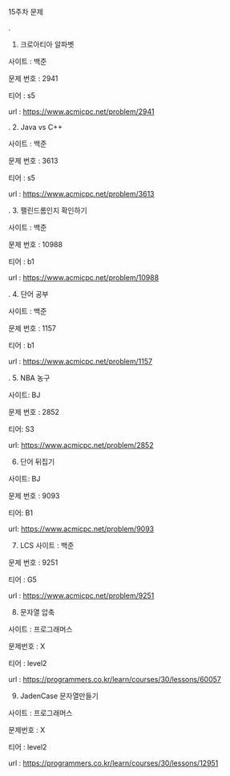 
15주차 문제





.
1. 크로아티아 알파벳

사이트 : 백준

문제 번호 : 2941

티어 : s5

url : https://www.acmicpc.net/problem/2941



.
2. Java vs C++

사이트 : 백준

문제 번호 : 3613

티어 : s5

url : https://www.acmicpc.net/problem/3613



.
3. 팰린드롬인지 확인하기

사이트 : 백준

문제 번호 : 10988

티어 : b1

url : https://www.acmicpc.net/problem/10988



.
4. 단어 공부

사이트 : 백준

문제 번호 : 1157

티어 : b1

url : https://www.acmicpc.net/problem/1157



.
5. NBA 농구

사이트: BJ

문제 번호 : 2852

티어: S3

url: https://www.acmicpc.net/problem/2852



6. 단어 뒤집기

사이트: BJ

문제 번호 : 9093

티어: B1

url: https://www.acmicpc.net/problem/9093



7. LCS
사이트 : 백준

문제 번호 : 9251

티어 : G5

url : https://www.acmicpc.net/problem/9251



8. 문자열 압축

사이트 : 프로그래머스

문제번호 : X

티어 : level2

url : https://programmers.co.kr/learn/courses/30/lessons/60057



9. JadenCase 문자열만들기

사이트 : 프로그래머스

문제번호 : X

티어 : level2

url : https://programmers.co.kr/learn/courses/30/lessons/12951


